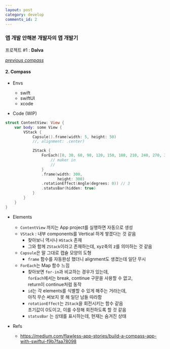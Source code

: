 ```yaml
---
layout: post
category: develop
comments_id: 2
---
```


### 앱 개발 안해본 개발자의 앱 개발기  
프로젝트 #1 : **Dalva**

*[previous compass](https://github.com/yongqyu/yongqyu.github.io/blob/master/_posts/2020-11-28-[ios]-Dalva-1.md)*
#### 2. Compass

* Envs
  * swift
  * swiftUI
  * xcode


* Code (WIP)
```swift
struct ContentView: View {
    var body: some View {
        VStack {
            Capsule().frame(width: 5, height: 50)
            //, alignment: .center)

            ZStack {
                ForEach([0, 30, 60, 90, 120, 150, 180, 210, 240, 270, 300, 330], id: \.self) {
                    // maker in
                    //
                }
                .frame(width: 300,
                       height: 300)
                .rotationEffect(Angle(degrees: 0)) // 3
                .statusBar(hidden: true)
            }
        }
    }
}
```

* Elements
  * ```ContentView``` 까지는 App project를 실행하면 자동으로 생성
  * ```VStack``` : 내부 components를 Vertical 하게 쌓겠다는 것 같음
    * 찾아보니 역시나 ```HStack``` 존재
    * 그와 함께 ```ZStack```이라고 존재하는데, xyz축의 z를 의미하는 것 같음
  * ```Capsule```은 말 그대로 캡슐 모양의 도형
    * ```frame``` 함수를 자동완성 했더니 alignment도 생겼는데 일단 무시
  * ```ForEach```는 Map 함수 느낌
    * 찾아보면 ```for-in```과 비교하는 경우가 있는데,   
    ```forEach```에서는 break, continue 구문을 사용할 수 없고,  
    return이 continue처럼 동작
    * ```id```는 각 elements를 식별할 수 있게 해주는 거라는데,  
    아직 무슨 써보지 못 해 일단 남들 따라함
    * ```rotationEffect```는 ```ZStack```을 회전시키는 함수 같음  
    초기값이 0도이고, 이를 수정해 회전하도록 할 것 같음
    * ```statusBar``` 는 상태를 표시하는데, 현재는 숨겨진 상태



* Refs
  * https://medium.com/flawless-app-stories/build-a-compass-app-with-swiftui-f9b7faa78098

